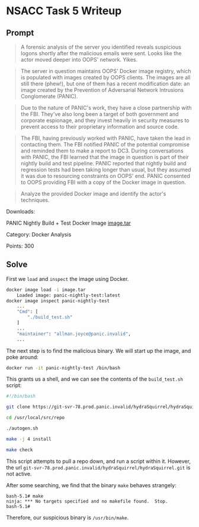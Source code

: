 # NSACC Task 5 Writeup

## Prompt

> A forensic analysis of the server you identified reveals suspicious logons shortly after the malicious emails were sent. Looks like the actor moved deeper into OOPS' network. Yikes.

> The server in question maintains OOPS' Docker image registry, which is populated with images created by OOPS clients. The images are all still there (phew!), but one of them has a recent modification date: an image created by the Prevention of Adversarial Network Intrusions Conglomerate (PANIC).

> Due to the nature of PANIC's work, they have a close partnership with the FBI. They've also long been a target of both government and corporate espionage, and they invest heavily in security measures to prevent access to their proprietary information and source code.

> The FBI, having previously worked with PANIC, have taken the lead in contacting them. The FBI notified PANIC of the potential compromise and reminded them to make a report to DC3. During conversations with PANIC, the FBI learned that the image in question is part of their nightly build and test pipeline. PANIC reported that nightly build and regression tests had been taking longer than usual, but they assumed it was due to resourcing constraints on OOPS' end. PANIC consented to OOPS providing FBI with a copy of the Docker image in question.

> Analyze the provided Docker image and identify the actor's techniques.

Downloads:

PANIC Nightly Build + Test Docker Image [image.tar](image.tar)

Category: Docker Analysis

Points: 300

## Solve

First we `load` and `inspect` the image using Docker.

```sh
docker image load -i image.tar
    Loaded image: panic-nightly-test:latest
docker image inspect panic-nightly-test
    ...
    "Cmd": [
        "./build_test.sh"
    ]
    ...
    "maintainer": "allman.joyce@panic.invalid",
    ...
```

The next step is to find the malicious binary. We will start up the image, and poke around:

```sh
docker run -it panic-nightly-test /bin/bash
```

This grants us a shell, and we can see the contents of the `build_test.sh` script:

```sh
#!/bin/bash

git clone https://git-svr-78.prod.panic.invalid/hydraSquirrel/hydraSquirrel.git repo

cd /usr/local/src/repo

./autogen.sh

make -j 4 install

make check
```

This script attempts to pull a repo down, and run a script within it. However, the url `git-svr-78.prod.panic.invalid/hydraSquirrel/hydraSquirrel.git` is not active. 

After some searching, we find that the binary `make` behaves strangely:

```
bash-5.1# make
ninja: *** No targets specified and no makefile found.  Stop.
bash-5.1# 
```

Therefore, our suspicious binary is `/usr/bin/make`. 
